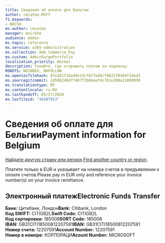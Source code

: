 ```yaml
---
title: Сведения об оплате для Бельгии
author: cmcatee-MSFT
f1.keywords:
- NOCSH
ms.author: cmcatee
manager: mnirkhe
audience: Admin
ms.topic: reference
ms.service: o365-administration
ms.collection: Adm_Commerce_Pay
ms.custom: AdminSurgePortfolio
localization_priority: Normal
description: Узнайте, где отправить платеж за подписку.
ROBOTS: NOINDEX, NOFOLLOW
ms.openlocfilehash: 87e261f18a49e1dcfbf7ad6cf9621f0364f1ded3
ms.sourcegitcommit: 2d59b24b877487f3b84aefdc7b1e200a21009999
ms.translationtype: MT
ms.contentlocale: ru-RU
ms.lasthandoff: 05/27/2020
ms.locfileid: "44387913"
---
```

# <a name="payment-information-for-belgium"></a><span data-ttu-id="02503-103">Сведения об оплате для Бельгии</span><span class="sxs-lookup"><span data-stu-id="02503-103">Payment information for Belgium</span></span>

<span data-ttu-id="02503-104">[Найдите другую страну или регион](../billing-and-payments/pay-for-your-subscription.md).</span><span class="sxs-lookup"><span data-stu-id="02503-104">[Find another country or region](../billing-and-payments/pay-for-your-subscription.md).</span></span> 

<span data-ttu-id="02503-105">Платите только в EUR и указывает на номера счетов в предъявлении к оплате счетов.</span><span class="sxs-lookup"><span data-stu-id="02503-105">Please pay in EUR only and reference your invoice number(s) on your invoice remittance.</span></span>

## <a name="electronic-funds-transfer"></a><span data-ttu-id="02503-106">Электронный платеж</span><span class="sxs-lookup"><span data-stu-id="02503-106">Electronic Funds Transfer</span></span>

<span data-ttu-id="02503-107">**Банк:** Цитибанк, Лондон</span><span class="sxs-lookup"><span data-stu-id="02503-107">**Bank:** Citibank, London</span></span>  
<span data-ttu-id="02503-108">**Код SWIFT:** CITIGB2L</span><span class="sxs-lookup"><span data-stu-id="02503-108">**Swift Code:** CITIGB2L</span></span>  
<span data-ttu-id="02503-109">**Код сортировки:** 185008</span><span class="sxs-lookup"><span data-stu-id="02503-109">**SORT Code:** 185008</span></span>  
<span data-ttu-id="02503-110">**IBAN:** GB31CITI18500812207591</span><span class="sxs-lookup"><span data-stu-id="02503-110">**IBAN:** GB31CITI18500812207591</span></span>  
<span data-ttu-id="02503-111">**Номер счета:** 12207591</span><span class="sxs-lookup"><span data-stu-id="02503-111">**Account Number:** 12207591</span></span>  
<span data-ttu-id="02503-112">**Номер в номере:** КОРПОРАЦИ</span><span class="sxs-lookup"><span data-stu-id="02503-112">**Acount Number:** MICROSOFT</span></span>  